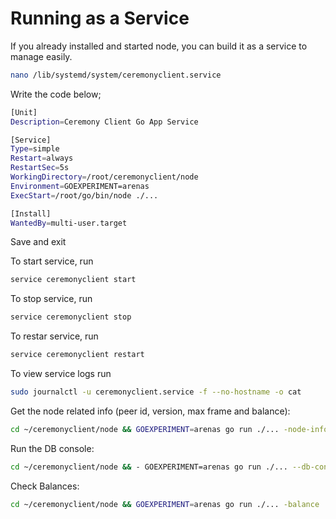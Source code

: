 # Running as a Service

If you already installed and started node, you can build it as a service to manage easily.

```bash
nano /lib/systemd/system/ceremonyclient.service
```

Write the code below;

```bash
[Unit]
Description=Ceremony Client Go App Service

[Service]
Type=simple
Restart=always
RestartSec=5s
WorkingDirectory=/root/ceremonyclient/node
Environment=GOEXPERIMENT=arenas
ExecStart=/root/go/bin/node ./...

[Install]
WantedBy=multi-user.target
```

Save and exit

To start service, run

```bash
service ceremonyclient start
```

To stop service, run

```bash
service ceremonyclient stop
```

To restar service, run

```bash
service ceremonyclient restart
```

To view service logs run

```bash
sudo journalctl -u ceremonyclient.service -f --no-hostname -o cat
```

Get the node related info (peer id, version, max frame and balance):

```bash
cd ~/ceremonyclient/node && GOEXPERIMENT=arenas go run ./... -node-info
```

Run the DB console:

```bash
cd ~/ceremonyclient/node && - GOEXPERIMENT=arenas go run ./... --db-console
```

Check Balances:

```bash
cd ~/ceremonyclient/node && GOEXPERIMENT=arenas go run ./... -balance
```
